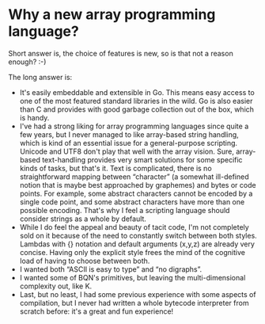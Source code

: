 # Why a new array programming language?

Short answer is, the choice of features is new, so is that not a reason enough?
:-)

The long answer is:

+ It's easily embeddable and extensible in Go. This means easy access to one of
  the most featured standard libraries in the wild. Go is also easier than C
  and provides with good garbage collection out of the box, which is handy.
+ I've had a strong liking for array programming languages since quite a few
  years, but I never managed to like array-based string handling, which is kind
  of an essential issue for a general-purpose scripting.  Unicode and UTF8
  don't play that well with the array vision. Sure, array-based text-handling
  provides very smart solutions for some specific kinds of tasks, but that's
  it. Text is complicated, there is no straightforward mapping between
  “character” (a somewhat ill-defined notion that is maybe best approached by
  graphemes) and bytes or code points. For example, some abstract characters
  cannot be encoded by a single code point, and some abstract characters have
  more than one possible encoding. That's why I feel a scripting language
  should consider strings as a whole by default.
+ While I do feel the appeal and beauty of tacit code, I'm not completely sold
  on it because of the need to constantly switch between both styles.
  Lambdas with {} notation and default arguments (x,y,z) are already very
  concise. Having only the explicit style frees the mind of the cognitive load
  of having to choose between both.
+ I wanted both “ASCII is easy to type” and “no digraphs”.
+ I wanted some of BQN's primitives, but leaving the multi-dimensional
  complexity out, like K.
+ Last, but no least, I had some previous experience with some aspects of
  compilation, but I never had written a whole bytecode interpreter from
  scratch before: it's a great and fun experience!
